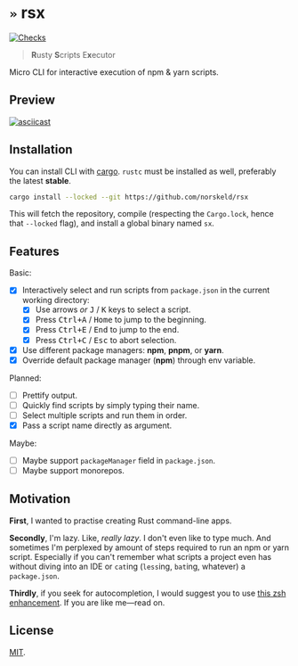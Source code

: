 # `»` rsx

[![Checks](https://img.shields.io/github/workflow/status/norskeld/rsx/check?style=flat-square&colorA=22272d&colorB=22272d&label=checks)](https://github.com/norskeld/rsx/actions)

> **R**usty **S**cripts E**x**ecutor

Micro CLI for interactive execution of npm & yarn scripts.

## Preview

[![asciicast](https://asciinema.org/a/499299.svg)](https://asciinema.org/a/499299)

## Installation

You can install CLI with [cargo]. `rustc` must be installed as well, preferably the latest **stable**.

```bash
cargo install --locked --git https://github.com/norskeld/rsx
```

This will fetch the repository, compile (respecting the `Cargo.lock`, hence that `--locked` flag), and install a global binary named `sx`.

## Features

Basic:

- [x] Interactively select and run scripts from `package.json` in the current working directory:
  - [x] Use arrows *or* <kbd>J</kbd> / <kbd>K</kbd> keys to select a script.
  - [x] Press <kbd>Ctrl+A</kbd> / <kbd>Home</kbd> to jump to the beginning.
  - [x] Press <kbd>Ctrl+E</kbd> / <kbd>End</kbd> to jump to the end.
  - [x] Press <kbd>Ctrl+C</kbd> / <kbd>Esc</kbd> to abort selection.
- [x] Use different package managers: **npm**, **pnpm**, or **yarn**.
- [x] Override default package manager (**npm**) through env variable.

Planned:

- [ ] Prettify output.
- [ ] Quickly find scripts by simply typing their name.
- [ ] Select multiple scripts and run them in order.
- [x] Pass a script name directly as argument.

Maybe:

- [ ] Maybe support `packageManager` field in `package.json`.
- [ ] Maybe support monorepos.

## Motivation

**First**, I wanted to practise creating Rust command-line apps.

**Secondly**, I'm lazy. Like, _really lazy_. I don't even like to type much. And sometimes I'm perplexed by amount of steps required to run an npm or yarn script. Especially if you can't remember what scripts a project even has without diving into an IDE or `cat`ing (`less`ing, `bat`ing, whatever) a `package.json`.

**Thirdly**, if you seek for autocompletion, I would suggest you to use [this zsh enhancement](https://github.com/lukechilds/zsh-better-npm-completion).
If you are like me—read on.

## License

[MIT](LICENSE).

<!-- Links -->

[cargo]: https://doc.rust-lang.org/cargo/
